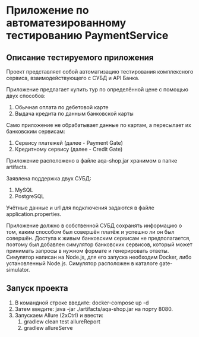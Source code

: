 # Приложение по автоматезированному тестированию PaymentService

## Описание тестируемого приложения


Проект представляет собой автоматизацию тестирования комплексного сервиса, 
взаимодействующего с СУБД и API Банка. 

Приложение предлагает купить тур по определённой цене с помощью двух способов:
  1) Обычная оплата по дебетовой карте
  2) Выдача кредита по данным банковской карты

Само приложение не обрабатывает данные по картам, а пересылает их банковским сервисам:
  1) Сервису платежей (далее - Payment Gate)
  2) Кредитному сервису (далее - Credit Gate)

Приложение расположено в файле aqa-shop.jar хранимом в папке artifacts.

Заявлена поддержка двух СУБД:
  1) MySQL
  2) PostgreSQL

Учётные данные и url для подключения задаются в файле application.properties.


Приложение должно в собственной СУБД сохранять информацию о том, 
каким способом был совершён платёж и успешно ли он был совершён.
Доступа к живым банковским сервисам не предполагается, поэтому был добавлен симулятор банковских сервисов, 
который может принимать запросы в нужном формате и генерировать ответы.
Симулятор написан на Node.js, для его запуска необходим Docker, либо установленный Node.js. 
Симулятор расположен в каталоге gate-simulator.



## Запуск проекта
  1. В командной строке введите: docker-compose up -d
  2. Затем введите: java -jar ./artifacts/aqa-shop.jar на порту 8080.
  3. Запускаем Allure (2xCtrl) и ввести: 
       1) gradlew clean test allureReport
       2) gradlew allureServe
 
